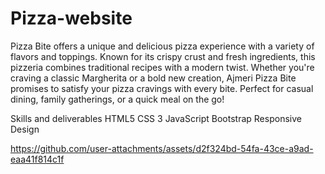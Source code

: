 # Pizza-website
Pizza Bite offers a unique and delicious pizza experience with a variety of flavors and toppings. Known for its crispy crust and fresh ingredients, this pizzeria combines traditional recipes with a modern twist. Whether you're craving a classic Margherita or a bold new creation, Ajmeri Pizza Bite promises to satisfy your pizza cravings with every bite. Perfect for casual dining, family gatherings, or a quick meal on the go!

Skills and deliverables
HTML5
CSS 3
JavaScript
Bootstrap
Responsive Design 


        

https://github.com/user-attachments/assets/d2f324bd-54fa-43ce-a9ad-eaa41f814c1f

